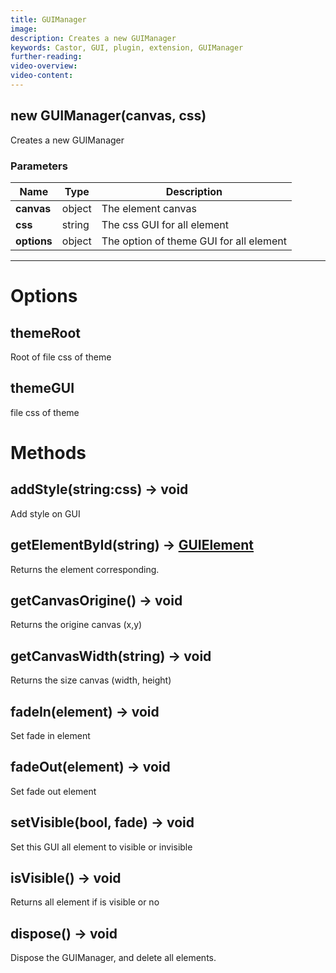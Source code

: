 ```yaml
---
title: GUIManager
image:  
description: Creates a new GUIManager
keywords: Castor, GUI, plugin, extension, GUIManager
further-reading:
video-overview: 
video-content:
---
```


## new GUIManager(canvas, css)
Creates a new GUIManager

### Parameters
Name | Type | Description
---|---|---
**canvas** | object | The element canvas
**css** | string | The css GUI for all element
**options** | object | The option of theme GUI for all element
---

# Options

## themeRoot
Root of file css of theme

## themeGUI
file css of theme

# Methods

## addStyle(string:css) → void
Add style on GUI

## getElementById(string) → [GUIElement]()
Returns the element corresponding.

## getCanvasOrigine() → void
Returns the origine canvas (x,y)

## getCanvasWidth(string) → void
Returns the size canvas (width, height)

## fadeIn(element) → void
Set fade in element

## fadeOut(element) → void
Set fade out element

## setVisible(bool, fade) → void
Set this GUI all element to visible or invisible

## isVisible() → void
Returns all element if is visible or no

## dispose() → void
Dispose the GUIManager, and delete all elements.
